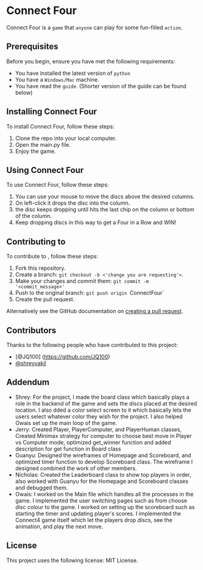 # Connect Four

Connect Four is a `game` that `anyone` can play for some fun-filled `action`.

## Prerequisites

Before you begin, ensure you have met the following requirements:
<!--- These are just example requirements. Add, duplicate or remove as required --->
* You have installed the latest version of `python`
* You have a `Windows/Mac` machine.
* You have read the `guide`. (Shorter version of the guide can be found below)

## Installing Connect Four

To install Connect Four, follow these steps:
1. Clone the repo into your local computer.
2. Open the main.py file.
3. Enjoy the game.

## Using Connect Four

To use Connect Four, follow these steps:
1. You can use your mouse to move the discs above the desired columns.
2. On left-click it drops the disc into the column.
3. the disc keeps dropping until hits the last chip on the column or bottom of the column.
4. Keep dropping discs in this way to get a Four in a Row and WIN!

## Contributing to <ConnectFour>
<!--- If your README is long or you have some specific process or steps you want contributors to follow, consider creating a separate CONTRIBUTING.md file--->
To contribute to <ConnectFour>, follow these steps:

1. Fork this repository.
2. Create a branch: `git checkout -b <'change you are requesting'>`.
3. Make your changes and commit them: `git commit -m '<commit_message>'`
4. Push to the original branch: `git push origin `ConnectFour`
5. Create the pull request.

Alternatively see the GitHub documentation on [creating a pull request](https://help.github.com/en/github/collaborating-with-issues-and-pull-requests/creating-a-pull-request).

## Contributors

Thanks to the following people who have contributed to this project:

* [@JQ100] (https://github.com/JQ100)
* [@shreyvakil](https://github.com/lx1922) 

## Addendum

* Shrey: For the project, I made the board class which basically plays a role in the backend of the game and sets the discs placed at the desired location. I also dded a color select screen to it which basically lets the users select whatever color they wish for the project. I also helped Owais set up the main loop of the game.
* Jerry: Created Player, PlayerComputer, and PlayerHuman classes, Created Minimax strategy for computer to choose best move in Player vs Computer mode, optimized get_winner function and added description for get function in Board class 
* Guanyu: Designed the wireframes of Homepage and Scoreboard, and optimized timer function to develop Scoreboard class. The wireframe I designed combined the work of other members.
* Nicholas: Created the Leaderboard class to show top players in order, also worked with Guanyu for the Homepage and Scoreboard classes and debugged them.
* Owais: I worked on the Main file which handles all the processes in the game. I implemented the user
switching pages such as from choose disc colour to the game. I worked on setting up the scoreboard such as 
starting the timer and updating player's scores. I implemented the Connect4 game itself
which let the players drop discs, see the animation, and play the next move. 

## License
<!--- If you're not sure which open license to use see https://choosealicense.com/--->

This project uses the following license: MIT License.

